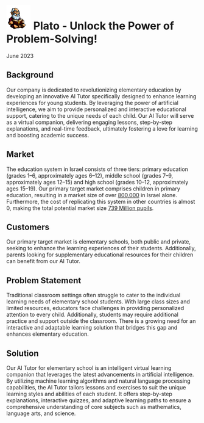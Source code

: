 # <img src="../images/plato_1.png" width="64px"/> Plato - Unlock the Power of Problem-Solving! 
June 2023


## Background
Our company is dedicated to revolutionizing elementary education by developing an innovative AI Tutor specifically designed to enhance learning experiences for young students. By leveraging the power of artificial intelligence, we aim to provide personalized and interactive educational support, catering to the unique needs of each child. Our AI Tutor will serve as a virtual companion, delivering engaging lessons, step-by-step explanations, and real-time feedback, ultimately fostering a love for learning and boosting academic success.

## Market
The education system in Israel consists of three tiers: primary education (grades 1–6, approximately ages 6–12), middle school (grades 7–9, approximately ages 12–15) and high school (grades 10–12, approximately ages 15–19). Our primary target market comprises children in primary education, resulting in a market size of over [800,000](https://en.wikipedia.org/wiki/Education_in_Israel) in Israel alone. Furthermore, the cost of replicating this system in other countries is almost 0, making the total potential market size [739 Million pupils](https://www.statista.com/statistics/1227106/number-of-pupils-in-primary-education-worldwide/#:~:text=The%20number%20of%20pupils%20in,739%20million%20pupils%20in%202019). 

## Customers
Our primary target market is elementary schools, both public and private, seeking to enhance the learning experiences of their students. Additionally, parents looking for supplementary educational resources for their children can benefit from our AI Tutor.

## Problem Statement
Traditional classroom settings often struggle to cater to the individual learning needs of elementary school students. With large class sizes and limited resources, educators face challenges in providing personalized attention to every child. Additionally, students may require additional practice and support outside the classroom. There is a growing need for an interactive and adaptable learning solution that bridges this gap and enhances elementary education.

## Solution
Our AI Tutor for elementary school is an intelligent virtual learning companion that leverages the latest advancements in artificial intelligence. By utilizing machine learning algorithms and natural language processing capabilities, the AI Tutor tailors lessons and exercises to suit the unique learning styles and abilities of each student. It offers step-by-step explanations, interactive quizzes, and adaptive learning paths to ensure a comprehensive understanding of core subjects such as mathematics, language arts, and science.










